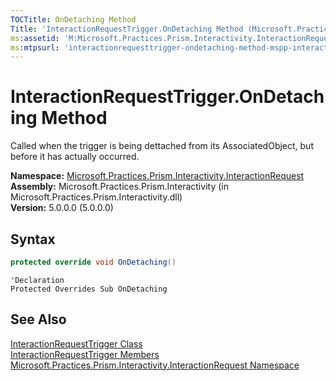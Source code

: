 ```yaml
---
TOCTitle: OnDetaching Method
Title: 'InteractionRequestTrigger.OnDetaching Method (Microsoft.Practices.Prism.Interactivity.InteractionRequest)'
ms:assetid: 'M:Microsoft.Practices.Prism.Interactivity.InteractionRequest.InteractionRequestTrigger.OnDetaching'
ms:mtpsurl: 'interactionrequesttrigger-ondetaching-method-mspp-interactivity-interactionrequest.md'
---
```


# InteractionRequestTrigger.OnDetaching Method

Called when the trigger is being dettached from its AssociatedObject, but before it has actually occurred.

**Namespace:** [Microsoft.Practices.Prism.Interactivity.InteractionRequest](/patterns-practices/reference/mspp-interactivity-interactionrequest-namespace)  
**Assembly:** Microsoft.Practices.Prism.Interactivity (in Microsoft.Practices.Prism.Interactivity.dll)  
**Version:** 5.0.0.0 (5.0.0.0)

## Syntax
```C#
protected override void OnDetaching()
```
```VB
'Declaration
Protected Overrides Sub OnDetaching
```

## See Also
[InteractionRequestTrigger Class](/patterns-practices/reference/interactionrequesttrigger-class-mspp-interactivity-interactionrequest)  
[InteractionRequestTrigger Members](/patterns-practices/reference/interactionrequesttrigger-members-mspp-interactivity-interactionrequest)  
[Microsoft.Practices.Prism.Interactivity.InteractionRequest Namespace](/patterns-practices/reference/mspp-interactivity-interactionrequest-namespace)  